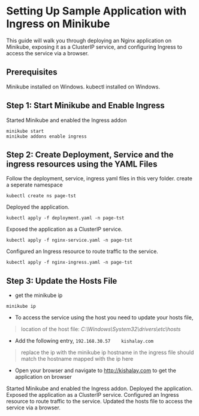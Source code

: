 # Setting Up Sample Application with Ingress on Minikube
This guide will walk you through deploying an Nginx application on Minikube, exposing it as a ClusterIP service, and configuring Ingress to access the service via a browser.

## Prerequisites
Minikube installed on Windows.
kubectl installed on Windows.

## Step 1: Start Minikube and Enable Ingress
Started Minikube and enabled the Ingress addon
```
minikube start
minikube addons enable ingress
```

## Step 2: Create Deployment, Service and the ingress resources using the YAML Files
Follow the deployment, service, ingress yaml files in this very folder.
create a seperate namespace
```
kubectl create ns page-tst
```
Deployed the application.
```
kubectl apply -f deployment.yaml -n page-tst
```
Exposed the application as a ClusterIP service.
```
kubectl apply -f nginx-service.yaml -n page-tst
```
Configured an Ingress resource to route traffic to the service.
```
kubectl apply -f nginx-ingress.yaml -n page-tst
```

## Step 3: Update the Hosts File
- get the minikube ip
```
minikube ip
```
- To access the service using the host you need to update your hosts file,
> location of the host file: _C:\Windows\System32\drivers\etc\hosts_
- Add the following entry, `192.168.30.57    kishalay.com`
> replace the ip with the minikube ip
> hostname in the ingress file should match the hostname mapped with the ip here
- Open your browser and navigate to http://kishalay.com to get the application on browser

Started Minikube and enabled the Ingress addon.
Deployed the application.
Exposed the application as a ClusterIP service.
Configured an Ingress resource to route traffic to the service.
Updated the hosts file to access the service via a browser.